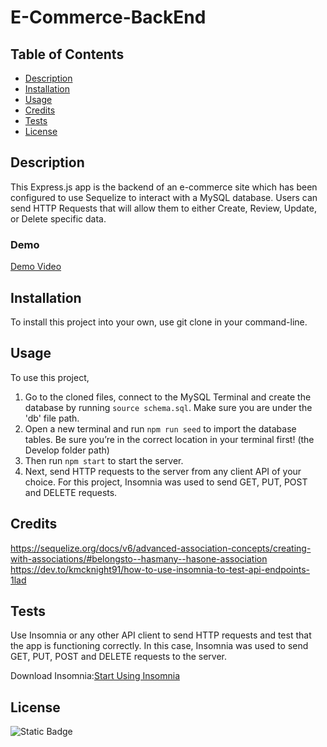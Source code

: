 # E-Commerce-BackEnd

## Table of Contents

- [Description](#description)
- [Installation](#installation)
- [Usage](#usage)
- [Credits](#credits)
- [Tests](#tests)
- [License](#license)

## Description

This Express.js app is the backend of an e-commerce site which has been configured to use Sequelize to interact with a MySQL database. Users can send HTTP Requests that will allow them to either Create, Review, Update, or Delete specific data.

### Demo

[Demo Video](https://drive.google.com/file/d/1v7QHCB_FJ8MPV69eFSYBRYsFfP_mL116/view?usp=sharing)

## Installation

To install this project into your own, use git clone in your command-line.

## Usage

To use this project,

1. Go to the cloned files, connect to the MySQL Terminal and create the database by running `source schema.sql`. Make sure you are under the 'db' file path.
2. Open a new terminal and run `npm run seed` to import the database tables. Be sure you’re in the correct location in your terminal first! (the Develop folder path)
3. Then run `npm start` to start the server.
4. Next, send HTTP requests to the server from any client API of your choice. For this project, Insomnia was used to send GET, PUT, POST and DELETE requests.

## Credits

https://sequelize.org/docs/v6/advanced-association-concepts/creating-with-associations/#belongsto--hasmany--hasone-association
https://dev.to/kmcknight91/how-to-use-insomnia-to-test-api-endpoints-1lad

## Tests

Use Insomnia or any other API client to send HTTP requests and test that the app is functioning correctly. In this case, Insomnia was used to send GET, PUT, POST and DELETE requests to the server.

Download Insomnia:[Start Using Insomnia](https://insomnia.rest/download)

## License

![Static Badge](https://img.shields.io/badge/MIT-blue)
